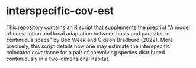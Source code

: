 # interspecific-cov-est

This repository contains an R script that supplements the preprint "A model of coevolution and local adaptation between hosts and parasites in continuous space" by Bob Week and Gideon Bradburd (2022). More precisely, this script details how one may estimate the interspecific colocated covariance for a pair of coevolving species distributed continuously in a two-dimensional habitat.